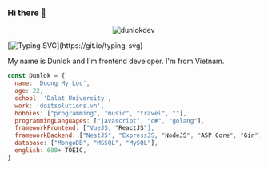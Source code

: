 ### Hi there 👋
<p align="center"> <img src="https://komarev.com/ghpvc/?username=dunlokdev&label=Profile%20views&color=0e75b6&style=flat" alt="dunlokdev" /> </p>

[![Typing SVG](https://readme-typing-svg.demolab.com?font=Fira+Code&pause=1000&width=435&lines=Coding+as+art%2C+enjoy+it+~)](https://git.io/typing-svg)

My name is Dunlok and I'm frontend developer. I'm from Vietnam.


```js
const Dunlok = {
  name: 'Duong My Loc',
  age: 22,
  school: 'Dalat University',
  work: 'doitsolutions.vn',
  hobbies: ["programming", "music", "travel", ""],
  programmingLanguages: ["javascript", "c#", "golang"],
  frameworkFrontend: ["VueJS, "ReactJS"],
  frameworkBackend: ["NestJS", "ExpressJS, "NodeJS", "ASP Core", "Gin"],
  database: ["MongoDB", "MSSQL", "MySQL"],
  english: 600+ TOEIC,
}
```
